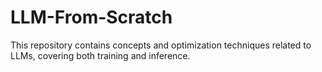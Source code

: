 # LLM-From-Scratch
This repository contains concepts and optimization techniques related to LLMs, covering both training and inference.
